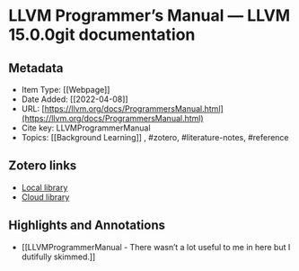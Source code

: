 # LLVM Programmer’s Manual — LLVM 15.0.0git documentation

## Metadata

* Item Type: [[Webpage]]
* Date Added: [[2022-04-08]]
* URL: [https://llvm.org/docs/ProgrammersManual.html](https://llvm.org/docs/ProgrammersManual.html)
* Cite key: LLVMProgrammerManual
* Topics: [[Background Learning]]
, #zotero, #literature-notes, #reference


##  Zotero links
* [Local library](zotero://select/items/1_CHEQASKF)
* [Cloud library](http://zotero.org/users/9285361/items/CHEQASKF)

## Highlights and Annotations

- [[LLVMProgrammerManual - There wasn’t a lot useful to me in here but I dutifully skimmed.]]